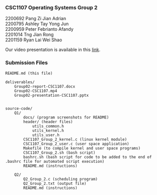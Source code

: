 ### CSC1107 Operating Systems Group 2
2200692 Pang Zi Jian Adrian<br>
2200795 Ashley Tay Yong Jun<br>
2200959 Peter Febrianto Afandy<br>
2201014 Tng Jian Rong<br>
2201159 Ryan Lai Wei Shao<br>

Our video presentation is available in this [link](https://www.youtube.com/watch?v=Ctgu4CQCZos).

### Submission Files
```
README.md (this file)

deliverables/
    Group02-report-CSC1107.docx
    Group02-CSC1107.mp4
    Group02-presentation-CSC1107.pptx


source-code/
    Q1/
        docs/ (program screenshots for README)
        header/ (header files)
            utils_common.h
            utils_kernel.h
            utils_user.h
        CSC1107_Group_2_kernel.c (linux kernel module)
        CSC1107_Group_2_user.c (user space application)
        Makefile (to compile kernel and user space programs)
        CSC1107_Group_2.sh (bash script)
        bashrc.sh (bash script for code to be added to the end of .bashrc file for automated script execution)
        README.md (instructions)

    Q2/
        Q2_Group_2.c (scheduling program)
        Q2_Group_2.txt (output file)
        README.md (instructions)
    
```